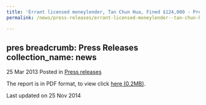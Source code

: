 ```yaml
---
title: 'Errant licensed moneylender, Tan Chun Hua, Fined $124,000 - Press release'
permalink: /news/press-releases/errant-licensed-moneylender--tan-chun-hua--fined--124-000

---
```

pres
breadcrumb: Press Releases
collection_name: news
---

25 Mar 2013 Posted in [Press releases](/news/press-releases)

The report is in PDF format, to view click [here (0.2MB)](/files/news/press-releases/2013/03/PressReleaseConvictionAndSenteningOfLicensedMoneyLenderCreditHT.pdf).

<p class="right-side-updated">Last updated on 25 Nov 2014</p>
